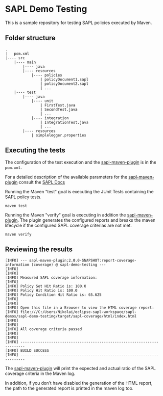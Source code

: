 # SAPL Demo Testing

This is a sample repository for testing SAPL policies executed by Maven.

## Folder structure

```
.
|   pom.xml
|---- src
    |---- main     
        |---- java
        |---- resources
            |---- policies
                | policyDocument1.sapl
                | policyDocument2.sapl
                | ...
    |---- test     
        |---- java
            |---- unit
                | FirstTest.java
                | SecondTest.java
                | ...
            |---- integration
                | IntegrationTest.java
                | ...
        |---- resources
            | simplelogger.properties
```


## Executing the tests

The configuration of the test execution and the [sapl-maven-plugin](https://github.com/heutelbeck/sapl-policy-engine/sapl-maven-plugin) is in the `pom.xml`.

For a detailed description of the available parameters for the [sapl-maven-plugin](https://github.com/heutelbeck/sapl-policy-engine/sapl-maven-plugin) consult the [SAPL Docs](https://sapl.io/docs/sapl-reference.html#code-coverage-reports-via-the-sapl-maven-plugin)


Running the Maven "test" goal is executing the JUnit Tests containing the SAPL policy tests.

```
maven test
```


Running the Maven "verify" goal is executing in addition the [sapl-maven-plugin](https://github.com/heutelbeck/sapl-policy-engine/sapl-maven-plugin). The plugin generates the configured reports and breaks the maven lifecycle if the configured SAPL coverage criterias are not met.

```
maven verify
```


## Reviewing the results

    [INFO] --- sapl-maven-plugin:2.0.0-SNAPSHOT:report-coverage-information (coverage) @ sapl-demo-testing ---
    [INFO]
    [INFO]
    [INFO] Measured SAPL coverage information:
    [INFO]
    [INFO] Policy Set Hit Ratio is: 100.0
    [INFO] Policy Hit Ratio is: 100.0
    [INFO] Policy Condition Hit Ratio is: 65.625
    [INFO]
    [INFO]
    [INFO] Open this file in a Browser to view the HTML coverage report:
    [INFO] file:///C:/Users/Nikolai/eclipse-sapl-workspace/sapl-demos/sapl-demo-testing/target/sapl-coverage/html/index.html
    [INFO]
    [INFO]
    [INFO] All coverage criteria passed
    [INFO]
    [INFO]
    [INFO] ------------------------------------------------------------------------
    [INFO] BUILD SUCCESS
    [INFO] ------------------------------------------------------------------------


The [sapl-maven-plugin](https://github.com/heutelbeck/sapl-policy-engine/sapl-maven-plugin) will print the expected and actual ratio of the SAPL coverage criteria in the Maven log.

In addition, if you don't have disabled the generation of the HTML report, the path to the generated report is printed in the maven log too.

